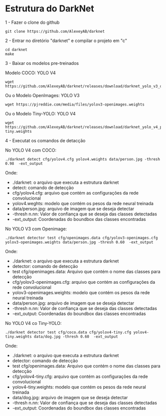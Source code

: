 # Estrutura do DarkNet

1 - Fazer o clone do github

```text
git clone https://github.com/AlexeyAB/darknet
```

2 - Entrar no diretório "darknet" e compilar o projeto em "c"

```text
cd darknet
make
```

3 - Baixar os modelos pre-treinados

Modelo COCO: YOLO V4

```text
wget https://github.com/AlexeyAB/darknet/releases/download/darknet_yolo_v3_optimal/yolov4.weights
```

Ou o Modelo OpenImages: YOLO V3

```text
wget https://pjreddie.com/media/files/yolov3-openimages.weights
```

Ou o Modelo Tiny-YOLO: YOLO V4

```text
wget https://github.com/AlexeyAB/darknet/releases/download/darknet_yolo_v4_pre/yolov4-tiny.weights
```

4 - Executat os comandos de detacção

No YOLO V4 com COCO:

```text
./darknet detect cfg/yolov4.cfg yolov4.weights data/person.jpg -thresh 0.98  -ext_output
```

Onde:

* ./darknet: o arquivo que executa a estrutura darknet
* detect: comando de detecção
* cfg/yolov4.cfg: arquivo que contém as configurações da rede convolucional
* yolov4.weghts: modelo que contém os pesos da rede neural treinada
* data/person.jpg: arquivo de imagem que se deseja detectar
* -thresh n.nn: Valor de confiança que se deseja das classes detectadas
* -ext_output: Coordenadas do boundbox das classes encontradas

No YOLO V3 com Openimage:

```text
./darknet detector test cfg/openimages.data cfg/yolov3-openimages.cfg yolov3-openimages.weights data/person.jpg -thresh 0.60  -ext_output
```

Onde:

* ./darknet: o arquivo que executa a estrutura darknet
* detector: comando de detecção
* test cfg/openimages.data: Arquivo que contém o nome das classes para detecção
* cfg/yolov3-openimages.cfg: arquivo que contém as configurações da rede convolucional
* yolov3-openimages.weights: modelo que contém os pesos da rede neural treinada
* data/person.jpg: arquivo de imagem que se deseja detectar
* -thresh n.nn: Valor de confiança que se deseja das classes detectadas
* -ext_output: Coordenadas do boundbox das classes encontradas

No YOLO V4 co Tiny-YOLO:

```text
./darknet detector test cfg/coco.data cfg/yolov4-tiny.cfg yolov4-tiny.weights data/dog.jpg -thresh 0.60  -ext_output
```

Onde:

* ./darknet: o arquivo que executa a estrutura darknet
* detector: comando de detecção
* test cfg/openimages.data: Arquivo que contém o nome das classes para detecção
* cfg/yolov4-tiny.cfg: arquivo que contém as configurações da rede convolucional
* yolov4-tiny.weights: modelo que contém os pesos da rede neural treinada
* data/dog.jpg: arquivo de imagem que se deseja detectar
* -thresh n.nn: Valor de confiança que se deseja das classes detectadas
* -ext_output: Coordenadas do boundbox das classes encontradas
